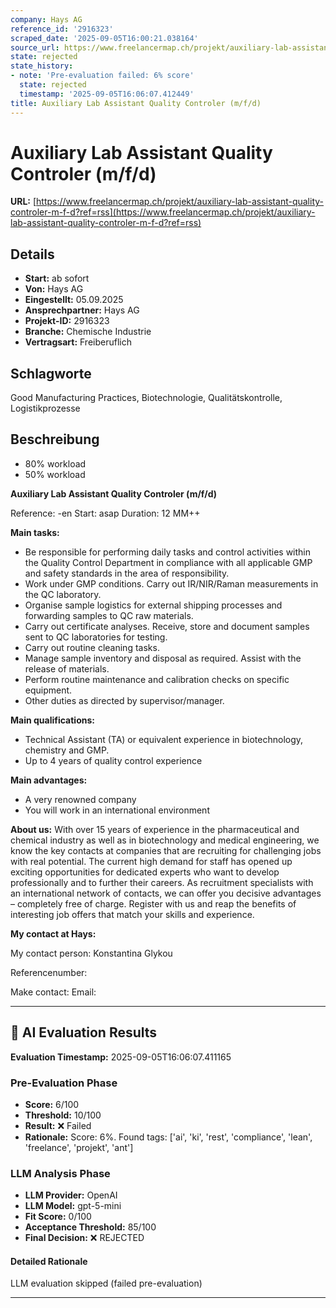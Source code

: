 ```yaml
---
company: Hays AG
reference_id: '2916323'
scraped_date: '2025-09-05T16:00:21.038164'
source_url: https://www.freelancermap.ch/projekt/auxiliary-lab-assistant-quality-controler-m-f-d?ref=rss
state: rejected
state_history:
- note: 'Pre-evaluation failed: 6% score'
  state: rejected
  timestamp: '2025-09-05T16:06:07.412449'
title: Auxiliary Lab Assistant Quality Controler (m/f/d)
---
```



# Auxiliary Lab Assistant Quality Controler (m/f/d)
**URL:** [https://www.freelancermap.ch/projekt/auxiliary-lab-assistant-quality-controler-m-f-d?ref=rss](https://www.freelancermap.ch/projekt/auxiliary-lab-assistant-quality-controler-m-f-d?ref=rss)
## Details
- **Start:** ab sofort
- **Von:** Hays AG
- **Eingestellt:** 05.09.2025
- **Ansprechpartner:** Hays AG
- **Projekt-ID:** 2916323
- **Branche:** Chemische Industrie
- **Vertragsart:** Freiberuflich

## Schlagworte
Good Manufacturing Practices, Biotechnologie, Qualitätskontrolle, Logistikprozesse

## Beschreibung
- 80% workload
- 50% workload

**Auxiliary Lab Assistant Quality Controler (m/f/d)**

Reference: -en
Start: asap
Duration: 12 MM++

**Main tasks:**

- Be responsible for performing daily tasks and control activities within the Quality Control Department in compliance with all applicable GMP and safety standards in the area of responsibility.
- Work under GMP conditions. Carry out IR/NIR/Raman measurements in the QC laboratory.
- Organise sample logistics for external shipping processes and forwarding samples to QC raw materials.
- Carry out certificate analyses. Receive, store and document samples sent to QC laboratories for testing.
- Carry out routine cleaning tasks.
- Manage sample inventory and disposal as required. Assist with the release of materials.
- Perform routine maintenance and calibration checks on specific equipment.
- Other duties as directed by supervisor/manager.

**Main qualifications:**

- Technical Assistant (TA) or equivalent experience in biotechnology, chemistry and GMP.
- Up to 4 years of quality control experience

**Main advantages:**

- A very renowned company
- You will work in an international environment

**About us:**
With over 15 years of experience in the pharmaceutical and chemical industry as well as in biotechnology and medical engineering, we know the key contacts at companies that are recruiting for challenging jobs with real potential. The current high demand for staff has opened up exciting opportunities for dedicated experts who want to develop professionally and to further their careers. As recruitment specialists with an international network of contacts, we can offer you decisive advantages – completely free of charge. Register with us and reap the benefits of interesting job offers that match your skills and experience.

**My contact at Hays:**

My contact person:
Konstantina Glykou

Referencenumber:

Make contact:
Email:

---

## 🤖 AI Evaluation Results

**Evaluation Timestamp:** 2025-09-05T16:06:07.411165

### Pre-Evaluation Phase
- **Score:** 6/100
- **Threshold:** 10/100
- **Result:** ❌ Failed
- **Rationale:** Score: 6%. Found tags: ['ai', 'ki', 'rest', 'compliance', 'lean', 'freelance', 'projekt', 'ant']

### LLM Analysis Phase
- **LLM Provider:** OpenAI
- **LLM Model:** gpt-5-mini
- **Fit Score:** 0/100
- **Acceptance Threshold:** 85/100
- **Final Decision:** ❌ REJECTED

#### Detailed Rationale
LLM evaluation skipped (failed pre-evaluation)

---
